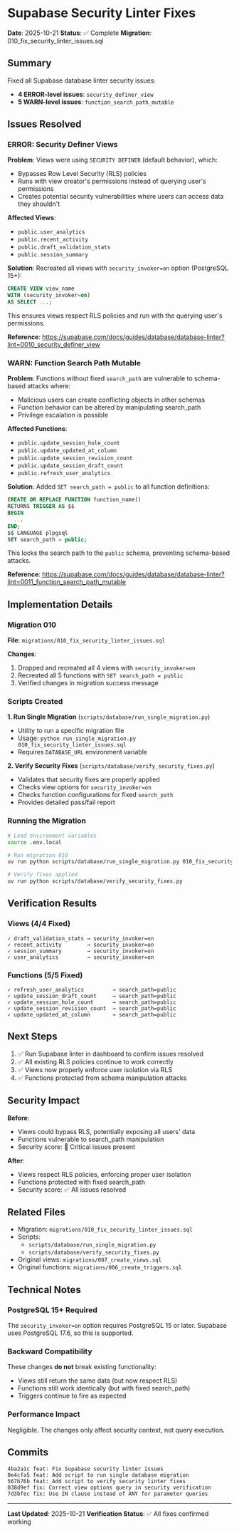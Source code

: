 # Supabase Security Linter Fixes

**Date**: 2025-10-21
**Status**: ✅ Complete
**Migration**: 010_fix_security_linter_issues.sql

## Summary

Fixed all Supabase database linter security issues:
- **4 ERROR-level issues**: `security_definer_view`
- **5 WARN-level issues**: `function_search_path_mutable`

## Issues Resolved

### ERROR: Security Definer Views

**Problem**: Views were using `SECURITY DEFINER` (default behavior), which:
- Bypasses Row Level Security (RLS) policies
- Runs with view creator's permissions instead of querying user's permissions
- Creates potential security vulnerabilities where users can access data they shouldn't

**Affected Views**:
- `public.user_analytics`
- `public.recent_activity`
- `public.draft_validation_stats`
- `public.session_summary`

**Solution**: Recreated all views with `security_invoker=on` option (PostgreSQL 15+):
```sql
CREATE VIEW view_name
WITH (security_invoker=on)
AS SELECT ...;
```

This ensures views respect RLS policies and run with the querying user's permissions.

**Reference**: https://supabase.com/docs/guides/database/database-linter?lint=0010_security_definer_view

### WARN: Function Search Path Mutable

**Problem**: Functions without fixed `search_path` are vulnerable to schema-based attacks where:
- Malicious users can create conflicting objects in other schemas
- Function behavior can be altered by manipulating search_path
- Privilege escalation is possible

**Affected Functions**:
- `public.update_session_hole_count`
- `public.update_updated_at_column`
- `public.update_session_revision_count`
- `public.update_session_draft_count`
- `public.refresh_user_analytics`

**Solution**: Added `SET search_path = public` to all function definitions:
```sql
CREATE OR REPLACE FUNCTION function_name()
RETURNS TRIGGER AS $$
BEGIN
  ...
END;
$$ LANGUAGE plpgsql
SET search_path = public;
```

This locks the search path to the `public` schema, preventing schema-based attacks.

**Reference**: https://supabase.com/docs/guides/database/database-linter?lint=0011_function_search_path_mutable

## Implementation Details

### Migration 010

**File**: `migrations/010_fix_security_linter_issues.sql`

**Changes**:
1. Dropped and recreated all 4 views with `security_invoker=on`
2. Recreated all 5 functions with `SET search_path = public`
3. Verified changes in migration success message

### Scripts Created

**1. Run Single Migration** (`scripts/database/run_single_migration.py`)
- Utility to run a specific migration file
- Usage: `python run_single_migration.py 010_fix_security_linter_issues.sql`
- Requires `DATABASE_URL` environment variable

**2. Verify Security Fixes** (`scripts/database/verify_security_fixes.py`)
- Validates that security fixes are properly applied
- Checks view options for `security_invoker=on`
- Checks function configurations for fixed `search_path`
- Provides detailed pass/fail report

### Running the Migration

```bash
# Load environment variables
source .env.local

# Run migration 010
uv run python scripts/database/run_single_migration.py 010_fix_security_linter_issues.sql

# Verify fixes applied
uv run python scripts/database/verify_security_fixes.py
```

## Verification Results

### Views (4/4 Fixed)
```
✓ draft_validation_stats → security_invoker=on
✓ recent_activity        → security_invoker=on
✓ session_summary        → security_invoker=on
✓ user_analytics         → security_invoker=on
```

### Functions (5/5 Fixed)
```
✓ refresh_user_analytics         → search_path=public
✓ update_session_draft_count     → search_path=public
✓ update_session_hole_count      → search_path=public
✓ update_session_revision_count  → search_path=public
✓ update_updated_at_column       → search_path=public
```

## Next Steps

1. ✅ Run Supabase linter in dashboard to confirm issues resolved
2. ✅ All existing RLS policies continue to work correctly
3. ✅ Views now properly enforce user isolation via RLS
4. ✅ Functions protected from schema manipulation attacks

## Security Impact

**Before**:
- Views could bypass RLS, potentially exposing all users' data
- Functions vulnerable to search_path manipulation
- Security score: 🔴 Critical issues present

**After**:
- Views respect RLS policies, enforcing proper user isolation
- Functions protected with fixed search_path
- Security score: ✅ All issues resolved

## Related Files

- Migration: `migrations/010_fix_security_linter_issues.sql`
- Scripts:
  - `scripts/database/run_single_migration.py`
  - `scripts/database/verify_security_fixes.py`
- Original views: `migrations/007_create_views.sql`
- Original functions: `migrations/006_create_triggers.sql`

## Technical Notes

### PostgreSQL 15+ Required

The `security_invoker=on` option requires PostgreSQL 15 or later. Supabase uses PostgreSQL 17.6, so this is supported.

### Backward Compatibility

These changes **do not** break existing functionality:
- Views still return the same data (but now respect RLS)
- Functions still work identically (but with fixed search_path)
- Triggers continue to fire as expected

### Performance Impact

Negligible. The changes only affect security context, not query execution.

## Commits

```
4ba2a1c feat: Fix Supabase security linter issues
0e4cfa5 feat: Add script to run single database migration
567b76b feat: Add script to verify security linter fixes
038d9ef fix: Correct view options query in security verification
7d3bfec fix: Use IN clause instead of ANY for parameter queries
```

---

**Last Updated**: 2025-10-21
**Verification Status**: ✅ All fixes confirmed working
